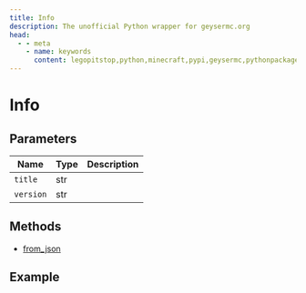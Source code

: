 ```yaml
---
title: Info
description: The unofficial Python wrapper for geysermc.org
head:
  - - meta
    - name: keywords
      content: legopitstop,python,minecraft,pypi,geysermc,pythonpackage
---
```


# Info

## Parameters

| Name      | Type | Description |
| --------- | ---- | ----------- |
| `title`   | str  |             |
| `version` | str  |             |

## Methods

- [from_json](#from-json)

## Example

```py

```
